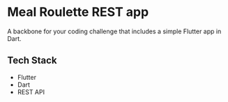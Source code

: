 # Meal Roulette REST app

A backbone for your coding challenge that includes a simple Flutter app in Dart.

## Tech Stack

- Flutter
- Dart
- REST API
